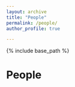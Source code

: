 ```yaml
---
layout: archive
title: "People"
permalink: /people/
author_profile: true

---
```


{% include base_path %}


People 
======


